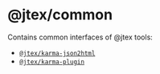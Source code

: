 # @jtex/common

Contains common interfaces of @jtex tools:

- [`@jtex/karma-json2html`](https://www.npmjs.com/package/@jtex/karma-json2html)
- [`@jtex/karma-plugin`](https://www.npmjs.com/package/@jtex/karma-plugin)
